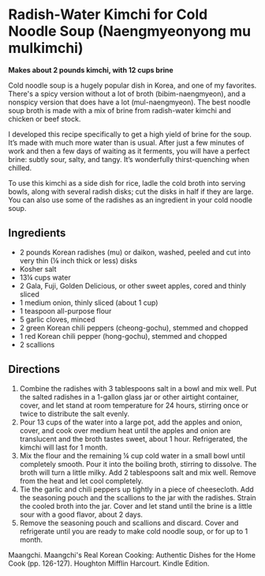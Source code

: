 # Radish-Water Kimchi for Cold Noodle Soup (Naengmyeonyong mu mulkimchi)

**Makes about 2 pounds kimchi, with 12 cups brine**

Cold noodle soup is a hugely popular dish in Korea, and one of my favorites. There's a spicy version without a lot of broth (bibim-naengmyeon), and a nonspicy version that does have a lot (mul-naengmyeon). The best noodle soup broth is made with a mix of brine from radish-water kimchi and chicken or beef stock.

I developed this recipe specifically to get a high yield of brine for the soup. It’s made with much more water than is usual. After just a few minutes of work and then a few days of waiting as it ferments, you will have a perfect brine: subtly sour, salty, and tangy. It’s wonderfully thirst-quenching when chilled.

To use this kimchi as a side dish for rice, ladle the cold broth into serving bowls, along with several radish disks; cut the disks in half if they are large. You can also use some of the radishes as an ingredient in your cold noodle soup.

## Ingredients

* 2 pounds Korean radishes (mu) or daikon, washed, peeled and cut into very thin (⅛ inch thick or less) disks ​
* Kosher salt
* 13¼ cups water
* 2 Gala, Fuji, Golden Delicious, or other sweet apples, cored and thinly sliced
* 1 medium onion, thinly sliced (about 1 cup)
* 1 teaspoon all-purpose flour
* 5 garlic cloves, minced
* 2 green Korean chili peppers (cheong-gochu), stemmed and chopped
* 1 red Korean chili pepper (hong-gochu), stemmed and chopped
* 2 scallions

## Directions

1. Combine the radishes with 3 tablespoons salt in a bowl and mix well. Put the salted radishes in a 1-gallon glass jar or other airtight container, cover, and let stand at room temperature for 24 hours, stirring once or twice to distribute the salt evenly.
1. Pour 13 cups of the water into a large pot, add the apples and onion, cover, and cook over medium heat until the apples and onion are translucent and the broth tastes sweet, about 1 hour. Refrigerated, the kimchi will last for 1 month.
1. Mix the flour and the remaining ¼ cup cold water in a small bowl until completely smooth. Pour it into the boiling broth, stirring to dissolve. The broth will turn a little milky. Add 2 tablespoons salt and mix well. Remove from the heat and let cool completely.
1. Tie the garlic and chili peppers up tightly in a piece of cheesecloth. Add the seasoning pouch and the scallions to the jar with the radishes. Strain the cooled broth into the jar. Cover and let stand until the brine is a little sour with a good flavor, about 2 days.
1. Remove the seasoning pouch and scallions and discard. Cover and refrigerate until you are ready to make cold noodle soup, or for up to 1 month.

Maangchi. Maangchi's Real Korean Cooking: Authentic Dishes for the Home Cook (pp. 126-127). Houghton Mifflin Harcourt. Kindle Edition.
